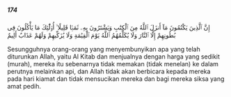 ##### 174

<span class="ayah">إِنَّ ٱلَّذِينَ يَكْتُمُونَ مَآ أَنزَلَ ٱللَّهُ مِنَ ٱلْكِتَٰبِ وَيَشْتَرُونَ بِهِۦ ثَمَنًۭا قَلِيلًا ۙ أُو۟لَٰٓئِكَ مَا يَأْكُلُونَ فِى بُطُونِهِمْ إِلَّا ٱلنَّارَ وَلَا يُكَلِّمُهُمُ ٱللَّهُ يَوْمَ ٱلْقِيَٰمَةِ وَلَا يُزَكِّيهِمْ وَلَهُمْ عَذَابٌ أَلِيمٌ</span>

<span class="ayah_translation">Sesungguhnya orang-orang yang menyembunyikan apa yang telah diturunkan Allah, yaitu Al Kitab dan menjualnya dengan harga yang sedikit (murah), mereka itu sebenarnya tidak memakan (tidak menelan) ke dalam perutnya melainkan api, dan Allah tidak akan berbicara kepada mereka pada hari kiamat dan tidak mensucikan mereka dan bagi mereka siksa yang amat pedih.</span>
